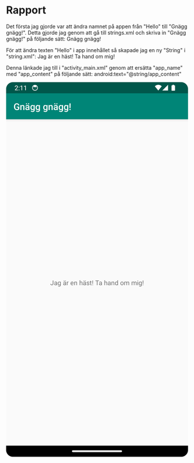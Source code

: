 
# Rapport

Det första jag gjorde var att ändra namnet på appen från "Hello" till "Gnägg gnägg!".
Detta gjorde jag genom att gå till strings.xml och skriva in "Gnägg gnägg!" på följande sätt:
<string name="app_name">Gnägg gnägg!</string>

För att ändra texten "Hello" i app innehållet så skapade jag en ny "String" i "string.xml":
<string name="app_content">Jag är en häst! Ta hand om mig!</string>

Denna länkade jag till i "activity_main.xml" genom att ersätta "app_name" med "app_content" på 
följande sätt:
android:text="@string/app_content"


![](android.png)
